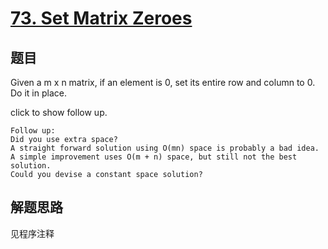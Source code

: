 # [73. Set Matrix Zeroes](https://leetcode.com/problems/set-matrix-zeroes/)

## 题目
Given a m x n matrix, if an element is 0, set its entire row and column to 0. Do it in place.

click to show follow up.
```
Follow up:
Did you use extra space?
A straight forward solution using O(mn) space is probably a bad idea.
A simple improvement uses O(m + n) space, but still not the best solution.
Could you devise a constant space solution?
```
## 解题思路

见程序注释
